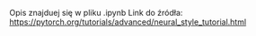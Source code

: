 Opis znajduej się w pliku .ipynb
Link do źródła: https://pytorch.org/tutorials/advanced/neural_style_tutorial.html
